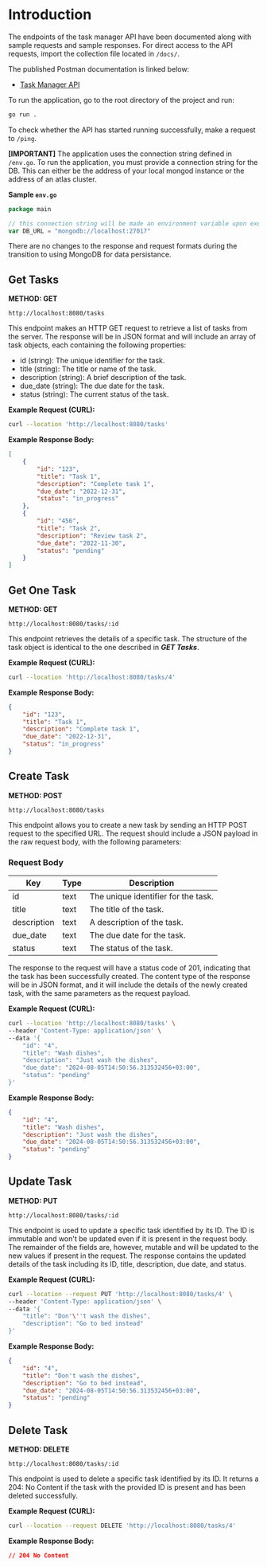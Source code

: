 # Introduction
The endpoints of the task manager API have been documented along with sample requests and sample responses. For direct access to the API requests, import the collection file located in `/docs/`.

The published Postman documentation is linked below:
- [Task Manager API](https://documenter.getpostman.com/view/31638773/2sA3s4kADE)

To run the application, go to the root directory of the project and run:
```bash
go run .
```

To check whether the API has started running successfully, make a request to `/ping`.

**[IMPORTANT]** The application uses the connection string defined in `/env.go`. To run the application, you must provide a connection string for the DB. This can either be the address of your local mongod instance or the address of an atlas cluster.

**Sample `env.go`**
```go
package main

// this connection string will be made an environment variable upon execution
var DB_URL = "mongodb://localhost:27017"
```
There are no changes to the response and request formats during the transition to using MongoDB for data persistance.

## Get Tasks

**METHOD: GET**

`http://localhost:8080/tasks`

This endpoint makes an HTTP GET request to retrieve a list of tasks from the server. The response will be in JSON format and will include an array of task objects, each containing the following properties:
- id (string): The unique identifier for the task.
- title (string): The title or name of the task.
- description (string): A brief description of the task.
- due_date (string): The due date for the task.
- status (string): The current status of the task.

**Example Request (CURL):**
```bash
curl --location 'http://localhost:8080/tasks'
```

**Example Response Body:**
```JSON
[
    {
        "id": "123",
        "title": "Task 1",
        "description": "Complete task 1",
        "due_date": "2022-12-31",
        "status": "in_progress"
    },
    {
        "id": "456",
        "title": "Task 2",
        "description": "Review task 2",
        "due_date": "2022-11-30",
        "status": "pending"
    }
]
```


## Get One Task

**METHOD: GET**

`http://localhost:8080/tasks/:id`

This endpoint retrieves the details of a specific task. The structure of the task object is identical to the one described in ***GET Tasks***.

**Example Request (CURL):**
```bash
curl --location 'http://localhost:8080/tasks/4'
```

**Example Response Body:**
```json
{
    "id": "123",
    "title": "Task 1",
    "description": "Complete task 1",
    "due_date": "2022-12-31",
    "status": "in_progress"
}
```

## Create Task

**METHOD: POST**

`http://localhost:8080/tasks`

This endpoint allows you to create a new task by sending an HTTP POST request to the specified URL. The request should include a JSON payload in the raw request body, with the following parameters:

### Request Body

| Key | Type | Description |
| --- | --- | --- |
| id | text | The unique identifier for the task. |
| title | text | The title of the task. |
| description | text | A description of the task. |
| due_date | text | The due date for the task. |
| status | text | The status of the task. |

The response to the request will have a status code of 201, indicating that the task has been successfully created. The content type of the response will be in JSON format, and it will include the details of the newly created task, with the same parameters as the request payload.

**Example Request (CURL):**
```bash
curl --location 'http://localhost:8080/tasks' \
--header 'Content-Type: application/json' \
--data '{
    "id": "4",
    "title": "Wash dishes",
    "description": "Just wash the dishes",
    "due_date": "2024-08-05T14:50:56.313532456+03:00",
    "status": "pending"
}'
```

**Example Response Body:**
```json
{
    "id": "4",
    "title": "Wash dishes",
    "description": "Just wash the dishes",
    "due_date": "2024-08-05T14:50:56.313532456+03:00",
    "status": "pending"
}
```

## Update Task

**METHOD: PUT**

`http://localhost:8080/tasks/:id`

This endpoint is used to update a specific task identified by its ID. The ID is immutable and won't be updated even if it is present in the request body. The remainder of the fields are, however, mutable and will be updated to the new values if present in the request. The response contains the updated details of the task including its ID, title, description, due date, and status.


**Example Request (CURL):**
```bash
curl --location --request PUT 'http://localhost:8080/tasks/4' \
--header 'Content-Type: application/json' \
--data '{
    "title": "Don'\''t wash the dishes",
    "description": "Go to bed instead"
}'
```

**Example Response Body:**
```json
{
    "id": "4",
    "title": "Don't wash the dishes",
    "description": "Go to bed instead",
    "due_date": "2024-08-05T14:50:56.313532456+03:00",
    "status": "pending"
}
```

## Delete Task

**METHOD: DELETE**

`http://localhost:8080/tasks/:id`

This endpoint is used to delete a specific task identified by its ID. It returns a 204: No Content if the task with the provided ID is present and has been deleted successfully.


**Example Request (CURL):**
```bash
curl --location --request DELETE 'http://localhost:8080/tasks/4'
```

**Example Response Body:**
```json
// 204 No Content
```